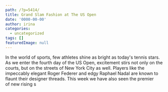```yaml
---
path: /?p=5414/
title: Grand Slam Fashion at The US Open
date: '0000-00-00'
author: irina
categories:
  - uncategorized
tags: []
featuredImage: null
---
```

In the world of sports, few athletes shine as bright as today's tennis stars. As we enter the fourth day of the US Open, excitement stirs not only on the courts, but on the streets of New York City as well. Players like the impeccably elegant Roger Federer and edgy Raphael Nadal are known to  flaunt their designer threads. This week we have also seen the premier of new rising s